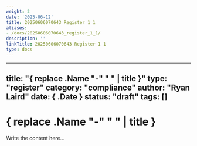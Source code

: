 ```yaml
---
weight: 2
date: '2025-06-12'
title: 20250606070643 Register 1 1
aliases:
- /docs/20250606070643_register_1_1/
description: ''
linkTitle: 20250606070643 Register 1 1
type: docs
---
```


---
title: "{ replace .Name "-" " " | title }"
type: "register"
category: "compliance"
author: "Ryan Laird"
date: { .Date }
status: "draft"
tags: []
---

# { replace .Name "-" " " | title }

Write the content here...
